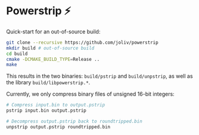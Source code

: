 # Powerstrip ⚡

Quick-start for an out-of-source build:

```bash
git clone --recursive https://github.com/joliv/powerstrip
mkdir build # out-of-source build
cd build
cmake -DCMAKE_BUILD_TYPE=Release ..
make
```

This results in the two binaries: `build/pstrip` and `build/unpstrip`, as well as the library `build/libpowerstrip.*`.

Currently, we only compress binary files of unsigned 16-bit integers:

```bash
# Compress input.bin to output.pstrip
pstrip input.bin output.pstrip

# Decompress output.pstrip back to roundtripped.bin
unpstrip output.pstrip roundtripped.bin
```
